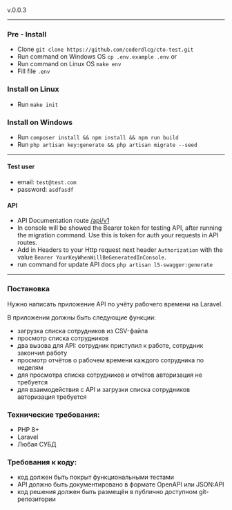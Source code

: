 

v.0.0.3

___
### Pre - Install
- Clone `git clone https://github.com/coderdlcg/cto-test.git`
- Run command on Windows OS `cp .env.example .env` or
- Run command on Linux OS `make env`
- Fill file `.env`

### Install on Linux
- Run `make init`

### Install on Windows
- Run `composer install && npm install && npm run build`
- Run `php artisan key:generate && php artisan migrate --seed`

___
#### Test user
- email: `test@test.com`
- password: `asdfasdf`

#### API
- API Documentation route [/api/v1](http://localhost:8000/api/v1)
- In console will be showed the Bearer token for testing API, after running the migration command. Use this is token for auth your requests in API routes.
- Add in Headers to your Http request next header `Authorization` with the value `Bearer YourKeyWhenWillBeGeneratedInConsole`.
- run command for update API docs `php artisan l5-swagger:generate`
___


### Постановка
Нужно написать приложение API по учёту рабочего времени на Laravel.

В приложении должны быть следующие функции:

- загрузка списка сотрудников из CSV-файла
- просмотр списка сотрудников
- два вызова для API: сотрудник приступил к работе, сотрудник закончил работу
- просмотр отчётов о рабочем времени каждого сотрудника по неделям
- для просмотра списка сотрудников и отчётов авторизация не требуется
- для взаимодействия с API и загрузки списка сотрудников авторизация требуется

### Технические требования:

- PHP 8+
- Laravel
- Любая СУБД

### Требования к коду:

- код должен быть покрыт функциональными тестами
- API должно быть документировано в формате OpenAPI или JSON:API
- код решения должен быть размещён в публично доступном git-репозитории
